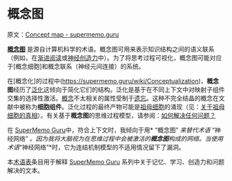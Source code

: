 # 概念图

原文：[Concept map - supermemo.guru](https://supermemo.guru/wiki/Concept_map)

**[概念图](https://en.wikipedia.org/wiki/Concept_map)** 是源自计算机科学的术语。概念图可用来表示知识结构之间的语义联系（例如，在[渐进阅读](https://supermemo.guru/wiki/Incremental_reading)或[神经创造力](https://supermemo.guru/wiki/Neural_creativity)中）。为了将思考过程可视化，概念图可能对应于[概念细胞]和概念联系（神经元间连接）的系统。

在[概念化]的过程中(https://supermemo.guru/wiki/Conceptualization)，**概念图**经历了[泛化](https://supermemo.guru/wiki/Generalization)这倾向于简化它们的结构。泛化是基于在不同上下文中对映射子组件交集的选择性激活。[概念](https://supermemo.guru/wiki/Concept)不太相关的属性受制于[遗忘](https://supermemo.guru/wiki/Forgetting)。这种不完全结晶的概念在文献中被称为**细胞组件**。泛化过程的最终产物可能是[祖母细胞](https://supermemo.guru/wiki/Grandmother_cell)的涌现（见：[关于祖母细胞的真相](https://supermemo.guru/wiki/The_truth_about_grandmother_cells)）。有关基于**概念图**的思维过程模型，请参阅：[如何解决任何问题？](https://supermemo.guru/wiki/How_to_solve_any_problem%3F)

在 [SuperMemo Guru](https://supermemo.guru/wiki/SuperMemo_Guru)中，符合上下文时，我倾向于用* “概念图” *来替代术语* “神经网络” *。因为我将大脑视为在思维过程中会被激活的**概念图**构成的网络。当使用术语*“神经网络”*时，它为连结机制模型的不适用情况留下了漏洞。

本[术语表](https://supermemo.guru/wiki/Glossary)条目用于解释 [SuperMemo Guru](https://supermemo.guru/wiki/SuperMemo_Guru) 系列中关于记忆、学习、创造力和问题解决的文本。